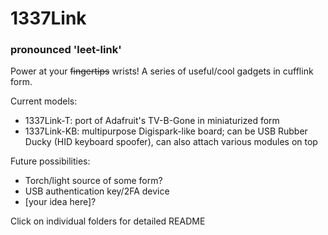 # 1337Link
### pronounced 'leet-link'

Power at your ~~fingertips~~ wrists!
A series of useful/cool gadgets in cufflink form. 

Current models:
- 1337Link-T: port of Adafruit's TV-B-Gone in miniaturized form
- 1337Link-KB: multipurpose Digispark-like board; can be USB Rubber Ducky (HID keyboard spoofer), can also attach various modules on top

Future possibilities: 
- Torch/light source of some form?
- USB authentication key/2FA device
- [your idea here]?

Click on individual folders for detailed README
